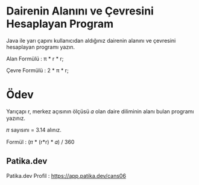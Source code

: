 # Dairenin Alanını ve Çevresini Hesaplayan Program
Java ile yarı çapını kullanıcıdan aldığınız dairenin alanını ve çevresini hesaplayan programı yazın.

Alan Formülü : π * r * r;

Çevre Formülü : 2 * π * r;

# Ödev
Yarıçapı r, merkez açısının ölçüsü 𝛼 olan daire diliminin alanı bulan programı yazınız.

𝜋 sayısını = 3.14 alınız.

Formül : (𝜋 * (r*r) * 𝛼) / 360


## Patika.dev 
Patika.dev Profil : https://app.patika.dev/cans06